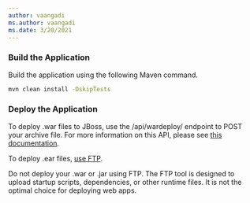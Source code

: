 ```yaml
---
author: vaangadi
ms.author: vaangadi
ms.date: 3/20/2021
---
```


### Build the Application 

Build the application using the following Maven command.
```bash
mvn clean install -DskipTests
```

### Deploy the Application

To deploy .war files to JBoss, use the /api/wardeploy/ endpoint to POST your archive file. For more information on this API, please see [this documentation](https://docs.microsoft.com/en-us/azure/app-service/deploy-zip#deploy-war-file).

To deploy .ear files, [use FTP](https://docs.microsoft.com/en-us/azure/app-service/deploy-ftp?tabs=portal).

Do not deploy your .war or .jar using FTP. The FTP tool is designed to upload startup scripts, dependencies, or other runtime files. It is not the optimal choice for deploying web apps.

